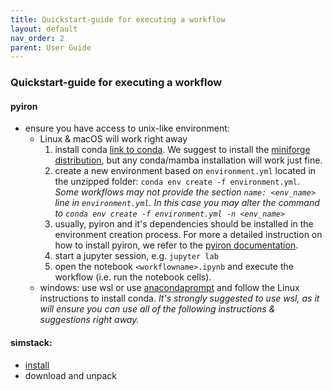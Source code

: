 ```yaml
---
title: Quickstart-guide for executing a workflow
layout: default
nav_order: 2
parent: User Guide
---
```


### Quickstart-guide for executing a workflow
#### pyiron
- ensure you have access to unix-like environment:
    - Linux & macOS will work right away
        1. install conda [link to conda](https://conda.io/projects/conda/en/latest/user-guide/install/index.html). We suggest to install the [miniforge distribution](https://github.com/conda-forge/miniforge), but any conda/mamba installation will work just fine.
        2. create a new environment based on `environment.yml` located in the unzipped folder: `conda env create -f environment.yml`. *Some workflows may not provide the section `name: <env_name>` line in `environment.yml`. In this case you may alter the command to `conda env create -f environment.yml -n <env_name>`*
        3. usually, pyiron and it's dependencies should be installed in the environment creation process. For more a detailed instruction on how to install pyiron, we refer to the [pyiron documentation](https://pyiron.readthedocs.io/en/latest/source/installation.html).
        4. start a jupyter session, e.g. `jupyter lab`
        5. open the notebook `<workflowname>.ipynb` and execute the workflow (i.e. run the notebook cells).
    - windows: use wsl or use [anacondaprompt](https://conda.io/projects/conda/en/latest/user-guide/install/windows.html) and follow the Linux instructions to install conda. *It's strongly suggested to use wsl, as it will ensure you can use all of the following instructions & suggestions right away.*

#### simstack:
- [install](https://simstack.readthedocs.io/en/latest/installation/index.html)
- download and unpack

